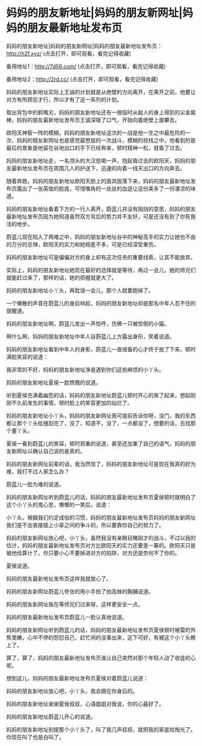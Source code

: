 # 妈妈的朋友新地址|妈妈的朋友新网址|妈妈的朋友最新地址发布页



妈妈的朋友新地址|妈妈的朋友新网址|妈妈的朋友最新地址发布页：http://h2f.xyz/ (点击打开，即可观看，看完记得收藏)

备用地址1：http://7d56.com/ (点击打开，即可观看，看完记得收藏)

备用地址2：http://2rd.cc/ (点击打开，即可观看，看完记得收藏)





妈妈的朋友新地址实际上王诚的计划就是从绝壁的方向离开，在离开之前，他要让对方有所顾忌才行，所以才有了这一系列的计划。

取出背包中的鹤嘴刃，妈妈的朋友新地址还有一根临时从敌人的身上得到的尖金属棒，妈妈的朋友最新地址发布页王诚深吸了口气，开始向着绝壁上面攀去。

欧阳天神智一阵的模糊，妈妈的朋友新地址这次的一战是他一生之中最危险的一次，妈妈的朋友新网址也是感觉最憋屈的一次战斗，模糊的视线之中，他看到的是最后的景象是他留在谷地出口的手下已经奔来，顿时精神一松，就昏了过去。

妈妈的朋友新地址走，一名领头的大汉低喝一声，抱起昏过去的欧阳天，妈妈的朋友最新地址发布页在周围几人的护送下，迅速的向着一线天出口的方向奔去。

随着奔跑，妈妈的朋友新地址欧阳天脸上的面具脱落下来，妈妈的朋友最新地址发布页露出了一张英俊的脸庞，可惜嘴角的一丝丝的血迹让这份美多了一份凄凉的味道。

妈妈的朋友新地址看着下方的一行人离开，蔚蓝儿并没有阻挡的意思，妈妈的朋友最新地址发布页因为她知道虽然双方背后的势力并不友好，可是还没有到了你死我活的地步。

蔚蓝儿现在陷入了两难之中，妈妈的朋友新地址谷中的神秘高手的实力让她也不由的万分的忌惮，欧阳天的实力和她相差不多，可是已经深受重伤。

妈妈的朋友新地址可是偏偏对方的身上却有这次任务的重要线索，让其不能放弃。

实际上，妈妈的朋友新地址她现在最好的选择就是等待，再过一会儿，她的师兄们就能赶过来了，那样的话，她的把握就更大了。

妈妈的朋友新地址小丫头，再耽误一会儿，那个人就要跑掉了。

一个懒散的声音在蔚蓝儿的身后响起，妈妈的朋友新地址却是那名中年人忍不住的提醒道。

妈妈的朋友新地址啊，蔚蓝儿发出一声惊呼，仿佛一只被惊倒的小猫。

啊什么啊，妈妈的朋友新地址中年人自蔚蓝儿上方露出身形，笑着说道。

妈妈的朋友新地址看到中年人的身影，蔚蓝儿一直戒备的心才终于放了下来，顿时满脸笑容的说道：

我非常的不好，妈妈的朋友新地址净是遇到你们这些麻烦的小丫头。

妈妈的朋友新地址夏侯一脸愤慨的说道。

听到夏侯充满着幽怨的话，妈妈的朋友新地址蔚蓝儿顿时开心的笑了起来，想起刚刚不久前发生的事情，顿时脸上的笑容更加的灿烂了。

妈妈的朋友新地址小丫头，妈妈的朋友新网址我可提前告诉你呀，没门，我的东西都让那个丫头给搜刮完了，没了，知道不，没了，一点都没了，想要的话，去找那个董丫头。

夏侯一看到蔚蓝儿的笑容，顿时郑重的说道，甚至还加重了自己的语气，妈妈的朋友新网址以确认自己说的是真的。

妈妈的朋友新网址前辈的话，我当然信了，妈妈的朋友新地址可是现在我真的好为难，我打不过人家怎么办？

蔚蓝儿一脸为难的说道。

妈妈的朋友新网址听到蔚蓝儿的话，妈妈的朋友最新地址发布页夏侯顿时就明白了这个小丫头的鬼心思，懒懒的一笑后，说道：

小丫头，根据我们约定成俗的习惯，妈妈的朋友最新地址发布页妈妈的朋友新网址我们是不会直接插上小辈之间的争斗的，所以要靠你自己的努力了。

妈妈的朋友新网址放心吧，小丫头，虽然我没有亲眼目睹刚才的战斗，不过以我的估计，妈妈的朋友最新地址发布页对方比欧阳天的实力还要差一筹的。欧阳天只是被他给算计了。你只要小心不要掉进对方的陷阱，对方还是奈何不了你的。

夏侯说道。

妈妈的朋友最新地址发布页这样我就放心了。

妈妈的朋友新网址蔚蓝儿夸张的用小手拍了拍高耸的胸脯说道。

妈妈的朋友新网址我在等师兄们过来呀，这样更安全一点。

妈妈的朋友最新地址发布页蔚蓝儿一脸认真地说道。

妈妈的朋友新网址听到蔚蓝儿的话，妈妈的朋友最新地址发布页夏侯顿时被雷的外焦里嫩，心中不停的怨怼自己，赶忙闲的没事出来，这下可好，有被这个小丫头赖上了。

算了，算了，妈妈的朋友最新地址发布页谁让自己突然对那个年轻人动了收徒的心呢。

想到这儿，妈妈的朋友最新地址发布页夏侯对着蔚蓝儿说道：

妈妈的朋友新地址放心吧，小丫头，我会跟在你身后的。

妈妈的朋友新地址谢谢夏侯叔叔，心语姐姐对我说，你的心最好了。

妈妈的朋友新地址蔚蓝儿开心的说道。

妈妈的朋友新地址别提那个小丫头了，叫了我几声叔叔，就把我的家底给掏光了。你现在叫了也是白叫了。


